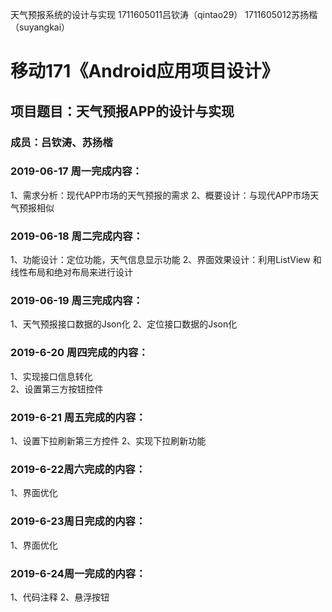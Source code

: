 天气预报系统的设计与实现
1711605011吕钦涛（qintao29）
1711605012苏扬楷（suyangkai）

# 移动171《Android应用项目设计》
## 项目题目：天气预报APP的设计与实现
### 成员：吕钦涛、苏扬楷

### 2019-06-17 周一完成内容：
1、需求分析：现代APP市场的天气预报的需求
2、概要设计：与现代APP市场天气预报相似


### 2019-06-18 周二完成内容：
1、功能设计：定位功能，天气信息显示功能
2、界面效果设计：利用ListView 和线性布局和绝对布局来进行设计


### 2019-06-19 周三完成内容：
1、天气预报接口数据的Json化
2、定位接口数据的Json化


### 2019-6-20 周四完成的内容：
1、实现接口信息转化    
2、设置第三方按钮控件


### 2019-6-21 周五完成的内容：
1、设置下拉刷新第三方控件 
2、实现下拉刷新功能


### 2019-6-22周六完成的内容：
1、界面优化


### 2019-6-23周日完成的内容：
1、界面优化


### 2019-6-24周一完成的内容：
1、代码注释
2、悬浮按钮
